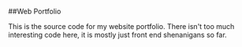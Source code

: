 ##Web Portfolio

This is the source code for my website portfolio. There isn't too much interesting code here, it is mostly just front end shenanigans so far.
